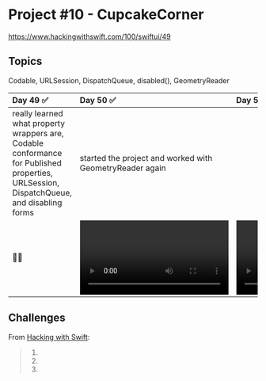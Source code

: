 # Project #10 - CupcakeCorner

https://www.hackingwithswift.com/100/swiftui/49

## Topics
Codable, URLSession, DispatchQueue, disabled(),  GeometryReader

|Day 49 :white_check_mark: | Day 50 :white_check_mark: | Day 51 :white_check_mark: | Day 52 :white_check_mark: |
|:--|:--|:--|:--|
| really learned what property wrappers are, Codable conformance for Published properties, URLSession, DispatchQueue, and disabling forms | started the project and worked with GeometryReader again |    |    |
| :woman_technologist: |![D50](https://user-images.githubusercontent.com/12801333/120259608-48450b00-c262-11eb-9a7c-f068d07cc7a1.mov)|![D51](Data/D51.mov)|![D52](Data/D52.mov)|

## Challenges

From [Hacking with Swift]():
>1.
>2.
>3.
